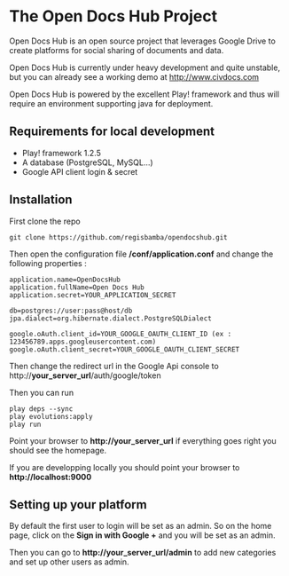 The Open Docs Hub Project
=========================

Open Docs Hub is an open source project that leverages Google Drive to create platforms for social sharing of documents and data.

Open Docs Hub is currently under heavy development and quite unstable, but you can already see a working demo at http://www.civdocs.com

Open Docs Hub is powered by the excellent Play! framework and thus will require an environment supporting java for deployment.


Requirements for local development
----------------------------------

* Play! framework 1.2.5
* A database (PostgreSQL, MySQL...)
* Google API client login & secret

Installation
------------

First clone the repo

    git clone https://github.com/regisbamba/opendocshub.git

Then open the configuration file **/conf/application.conf** and change the following properties :

    application.name=OpenDocsHub
    application.fullName=Open Docs Hub
    application.secret=YOUR_APPLICATION_SECRET

    db=postgres://user:pass@host/db
    jpa.dialect=org.hibernate.dialect.PostgreSQLDialect

    google.oAuth.client_id=YOUR_GOOGLE_OAUTH_CLIENT_ID (ex : 123456789.apps.googleusercontent.com)
    google.oAuth.client_secret=YOUR_GOOGLE_OAUTH_CLIENT_SECRET


Then change the redirect url in the Google Api console to http://**your_server_url**/auth/google/token

Then you can run

    play deps --sync
    play evolutions:apply
    play run


Point your browser to **http://your_server_url** if everything goes right you should see the homepage.

If you are developping locally you should point your browser to **http://localhost:9000**

Setting up your platform
-------------------------

By default the first user to login will be set as an admin. So on the home page, click on the **Sign in with Google +** and you will be set as an admin.

Then you can go to **http://your_server_url/admin** to add new categories and set up other users as admin.

